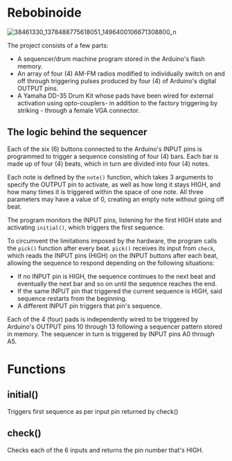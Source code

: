 Rebobinoide 
===========

![38461330_1378488775618051_1496400106671308800_n](https://user-images.githubusercontent.com/55008098/64902170-50f14a00-d657-11e9-9160-7df829bea61e.jpg)

The project consists of a few parts:
* A sequencer/drum machine program stored in the Arduino's flash memory.
* An array of four (4) AM-FM radios modified to individually switch on and off through triggering pulses produced by four (4) of Arduino's digital OUTPUT pins.
* A Yamaha DD-35 Drum Kit whose pads have been wired for external activation using opto-couplers- in addition to the factory triggering by striking - through a female VGA connector.

## The logic behind the sequencer

Each of the six (6) buttons connected to the Arduino's INPUT pins is programmed to trigger a sequence consisting of four (4) bars. Each bar is made up of four (4) beats, which in turn are divided into four (4) notes. 

Each note is defined by the `note()` function, which takes 3 arguments to specify the OUTPUT pin to activate, as well as how long it stays HIGH, and how many times it is triggered within the space of one note. All three parameters may have a value of 0, creating an empty note without going off beat.

The program monitors the INPUT pins, listening for the first HIGH state and activating `initial()`, which triggers the first sequence.

To circumvent the limitations imposed by the hardware, the program calls the `pick()` function after every beat. `pick()` receives its input from `check`, which reads the INPUT pins (HIGH) on the INPUT buttons after each beat, allowing the sequence to respond depending on the following situations:

* If no INPUT pin is HIGH, the sequence continues to the next beat and eventually the next bar and so on until the sequence reaches the end.
* If the same INPUT pin that triggered the current sequence is HIGH, said sequence restarts from the beginning.
* A different INPUT pin triggers that pin's sequence.

Each of the 4 (four) pads is independently wired to be triggered by Arduino's OUTPUT pins 10 through 13 following a sequencer pattern stored in memory. The sequencer in turn is triggered by INPUT pins A0 through A5.

Functions
=========

## initial()
Triggers first sequence as per input pin returned by check()

## check()
Checks each of the 6 inputs and returns the pin number that's HIGH.








